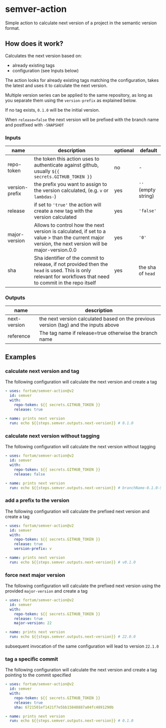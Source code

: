# semver-action

Simple action to calculate next version of a project in the semantic version format.

## How does it work?
Calculates the next version based on:
- already existing tags
- configuration (see Inputs below)

The action looks for already existing tags matching the configuration, takes the latest and uses it to calculate the next version.

Multiple version series can be applied to the same repository, as long as you separate them using the `version-prefix` as explained below.

If no tag exists, `0.1.0` will be the initial version.

When `release=false` the next version will be prefixed with the branch name and postfixed with `-SNAPSHOT`


### Inputs

| name           | description                                                                                                                                                  | optional | default             |
|----------------|--------------------------------------------------------------------------------------------------------------------------------------------------------------|----------|---------------------|
| repo-token     | the token this action uses to authenticate against github, usually `${{ secrets.GITHUB_TOKEN }}`                                                             | no       | -                   |
| version-prefix | the prefix you want to assign to the version calculated, (e.g. `v` or `lambdas-`)                                                                            | yes      | `''` (empty string) |
| release        | if set to `'true'` the action will create a new tag with the version calculated                                                                              | yes      | `'false'`           |
| major-version  | Allows to control how the next version is calculated, if set to a value > than the current major version, the next version will be major-version.0.0         | yes      | `'0'`               |
| sha            | Sha identifier of the commit to release, if not provided then the `head` is used. This is only relevant for workflows that need to commit in the repo itself | yes      | the sha of `head`   |

### Outputs

| name         | description                                                                          |
|--------------|--------------------------------------------------------------------------------------|
| next-version | the next version calculated based on the previous version (tag) and the inputs above |
| reference    | The tag name if release=true otherwise the branch name                               |

## Examples

### calculate next version and tag
The following configuration will calculate the next version and create a tag

```yaml
- uses: fortum/semver-action@v2
  id: semver
  with:
    repo-token: ${{ secrets.GITHUB_TOKEN }}
    release: true
    
- name: prints next version
  run: echo ${{steps.semver.outputs.next-version}} # 0.1.0
```

### calculate next version without tagging
The following configuration will calculate the next version without tagging
```yaml
- uses: fortum/semver-action@v2
  id: semver
  with:
    repo-token: ${{ secrets.GITHUB_TOKEN }}
    release: false

- name: prints next version
  run: echo ${{steps.semver.outputs.next-version}} # branchName-0.1.0-SNAPSHOT
```

### add a prefix to the version
The following configuration will calculate the prefixed next version and create a tag
```yaml
- uses: fortum/semver-action@v2
  id: semver
  with:
    repo-token: ${{ secrets.GITHUB_TOKEN }}
    release: true
    version-prefix: v

- name: prints next version
  run: echo ${{steps.semver.outputs.next-version}} # v0.1.0
```

### force next major version
The following configuration will calculate the prefixed next version using the provided `major-version` and create a tag
```yaml
- uses: fortum/semver-action@v2
  id: semver
  with:
    repo-token: ${{ secrets.GITHUB_TOKEN }}
    release: true
    major-version: 22

- name: prints next version
  run: echo ${{steps.semver.outputs.next-version}} # 22.0.0
```

subsequent invocation of the same configuration will lead to version `22.1.0`

### tag a specific commit
The following configuration will calculate the next version and create a tag pointing to the commit specified
```yaml
- uses: fortum/semver-action@v2
  id: semver
  with:
    repo-token: ${{ secrets.GITHUB_TOKEN }}
    release: true
    sha: 6721501ef1421f7e5bb15848887a04fc4891290b

- name: prints next version
  run: echo ${{steps.semver.outputs.next-version}} # 0.1.0
```
